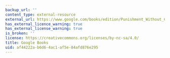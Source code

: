 ```yaml
---
backup_url: ''
content_type: external-resource
external_url: https://www.google.com/books/edition/Punishment_Without_Crime/VgtUDwAAQBAJ?hl=en&gbpv=1
has_external_licence_warning: true
has_external_license_warning: true
is_broken: ''
license: https://creativecommons.org/licenses/by-nc-sa/4.0/
title: Google Books
uid: af44222a-b6d6-4ac1-af5e-84afd876e295
---
```

